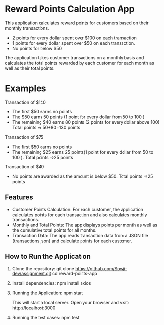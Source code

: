 # Reward Points Calculation App

This application calculates reward points for customers based on their monthly transactions. 

- 2 points for every dollar spent over $100 on each transaction
- 1 points for every dollar spent over $50 on each transaction.
- No points for below $50

The application takes customer transactions on a monthly basis and calculates the total points rewarded by each customer for each month as well as their total points.


# Examples

 Transaction of $140
 - The first $50 earns no points
 - The  $50 earns 50 points (1 point for every dollar from 50 to 100 )
 - The remaining $40 earns 80 points (2 points for every dollar above 100)
   Total points => 50+80=130 points

 Transaction of $75
  - The first $50 earns no points
 - The remaining $25 earns 25 points(1 point for every dollar from 50 to 100 ).
  Total points =>25 points

Transaction of $40
 - No points are awarded as the amount is below $50.
  Total points =>25 points


## Features

- Customer Points Calculation:
 For each customer, the application calculates points for each transaction and also calculates monthly transactions.
- Monthly and Total Points: The app displays points per month as well as the cumulative total points for all months.
- Transaction Data: The app reads transaction data from a JSON file (transactions.json) and calculate points for each customer.


## How to Run the Application

1. Clone the repository:
   git clone https://github.com/Sowji-dev/assignment.git
   cd reward-points-app

2. Install dependencies:
    npm install axios

3. Running the Application:
    npm start

    This will start a local server. Open your browser and visit:
    http://localhost:3000

4. Running the test cases:
    npm test




